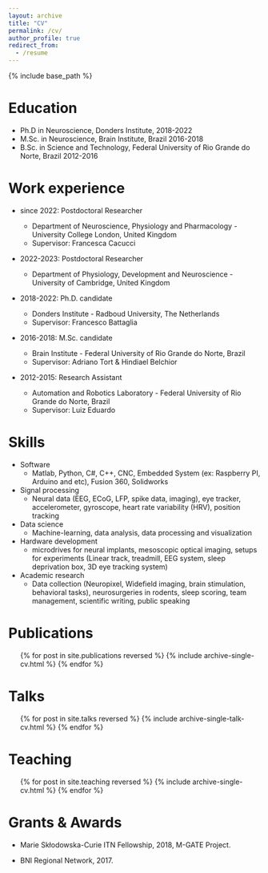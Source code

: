 ```yaml
---
layout: archive
title: "CV"
permalink: /cv/
author_profile: true
redirect_from:
  - /resume
---
```


{% include base_path %}

Education
======
* Ph.D in Neuroscience, Donders Institute, 2018-2022
* M.Sc. in Neuroscience, Brain Institute, Brazil 2016-2018
* B.Sc. in Science and Technology, Federal University of Rio Grande do Norte, Brazil 2012-2016

Work experience
======
* since 2022: Postdoctoral Researcher
  * Department of Neuroscience, Physiology and Pharmacology - University College London, United Kingdom
  * Supervisor: Francesca Cacucci

* 2022-2023: Postdoctoral Researcher
  * Department of Physiology, Development and Neuroscience - University of Cambridge, United Kingdom

* 2018-2022: Ph.D. candidate
  * Donders Institute - Radboud University, The Netherlands
  * Supervisor: Francesco Battaglia

* 2016-2018: M.Sc. candidate
  * Brain Institute - Federal University of Rio Grande do Norte, Brazil
  * Supervisor: Adriano Tort & Hindiael Belchior

* 2012-2015: Research Assistant
  * Automation and Robotics Laboratory - Federal University of Rio Grande do Norte, Brazil
  * Supervisor: Luiz Eduardo
    
Skills
======
* Software
  * Matlab, Python, C#, C++, CNC, Embedded System (ex: Raspberry PI, Arduino and etc), Fusion 360, Solidworks
* Signal processing
  * Neural data (EEG, ECoG, LFP, spike data, imaging), eye tracker, accelerometer, gyroscope, heart rate variability (HRV), position tracking
* Data science
  * Machine-learning, data analysis, data processing and visualization
* Hardware development
  * microdrives for neural implants, mesoscopic optical imaging, setups for experiments (Linear track, treadmill, EEG system, sleep deprivation box, 3D eye tracking system)
* Academic research
  * Data collection (Neuropixel, Widefield imaging, brain stimulation, behavioral tasks), neurosurgeries in rodents, sleep scoring, team management, scientific writing, public speaking
  
Publications
======
  <ul>{% for post in site.publications reversed %}
    {% include archive-single-cv.html %}
  {% endfor %}</ul>
  
Talks
======
  <ul>{% for post in site.talks reversed %}
    {% include archive-single-talk-cv.html  %}
  {% endfor %}</ul>
  
Teaching
======
  <ul>{% for post in site.teaching reversed %}
    {% include archive-single-cv.html %}
  {% endfor %}</ul>
  
Grants & Awards
======
* Marie Skłodowska-Curie ITN Fellowship,
2018, M-GATE Project.

* BNI Regional Network, 2017.
